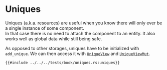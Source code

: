 # Uniques

Uniques (a.k.a. resources) are useful when you know there will only ever be a single instance of some component.  
In that case there is no need to attach the component to an entity. It also works well as global data while still being safe.

As opposed to other storages, uniques have to be initialized with `add_unique`. We can then access it with [`UniqueView`](https://docs.rs/shipyard/latest/shipyard/struct.UniqueView.html) and [`UniqueViewMut`](https://docs.rs/shipyard/latest/shipyard/struct.UniqueViewMut.html).

```rust, noplaypen
{{#include ../../../tests/book/uniques.rs:uniques}}
```
